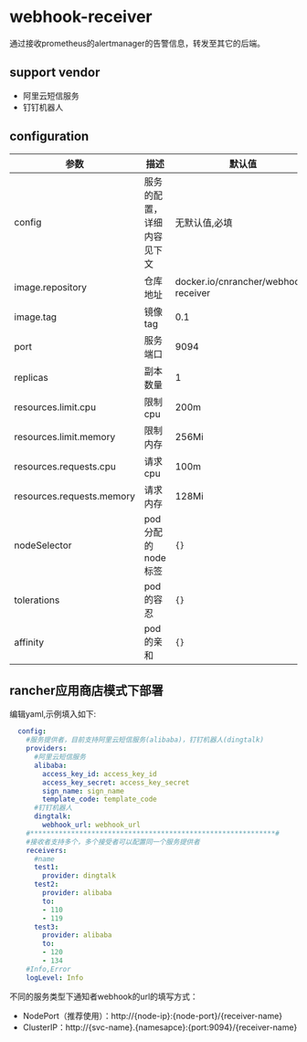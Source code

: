 # webhook-receiver

通过接收prometheus的alertmanager的告警信息，转发至其它的后端。

## support vendor

- 阿里云短信服务
- 钉钉机器人

## configuration
| 参数 | 描述 | 默认值 |
|-----|------|-------|
| config | 服务的配置，详细内容见下文 | 无默认值,必填 |
| image.repository | 仓库地址 | docker.io/cnrancher/webhook-receiver| 
| image.tag | 镜像tag | 0.1 |  
| port | 服务端口 | 9094 |
| replicas | 副本数量 | 1 |
| resources.limit.cpu | 限制cpu | 200m | 
| resources.limit.memory | 限制内存 | 256Mi | 
| resources.requests.cpu | 请求cpu | 100m |
| resources.requests.memory | 请求内存 | 128Mi |
| nodeSelector | pod分配的node标签 | `{}` |
| tolerations | pod的容忍 | `{}` |
| affinity | pod的亲和 | `{}` |

## rancher应用商店模式下部署

编辑yaml,示例填入如下:
```yaml
  config:
    #服务提供者，目前支持阿里云短信服务(alibaba)，钉钉机器人(dingtalk)
    providers:
      #阿里云短信服务
      alibaba:
        access_key_id: access_key_id
        access_key_secret: access_key_secret
        sign_name: sign_name
        template_code: template_code
      #钉钉机器人
      dingtalk:
        webhook_url: webhook_url
    #************************************************************#
    #接收者支持多个，多个接受者可以配置同一个服务提供者
    receivers:
      #name
      test1:
        provider: dingtalk
      test2:
        provider: alibaba
        to:
        - 110
        - 119
      test3:
        provider: alibaba
        to:
        - 120
        - 134
    #Info,Error
    logLevel: Info
```
不同的服务类型下通知者webhook的url的填写方式：
- NodePort（推荐使用）：http://{node-ip}:{node-port}/{receiver-name}
- ClusterIP：http://{svc-name}.{namesapce}:{port:9094}/{receiver-name}

